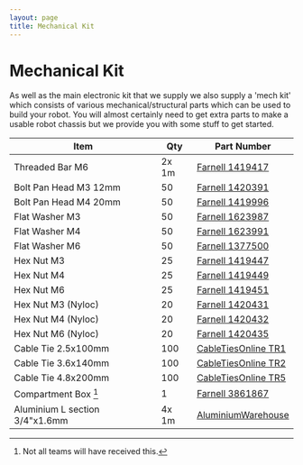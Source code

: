 ```yaml
---
layout: page
title: Mechanical Kit
---
```


Mechanical Kit
==============

As well as the main electronic kit that we supply we also supply a 'mech kit' which consists of various mechanical/structural parts which can be used to build your robot.
You will almost certainly need to get extra parts to make a usable robot chassis but we provide you with some stuff to get started.

| Item                           | Qty   | Part Number
|--------------------------------|-------|------------
| Threaded Bar M6                | 2x 1m | [Farnell 1419417][F-1419417]
| Bolt Pan Head M3 12mm          | 50    | [Farnell 1420391][F-1420391]
| Bolt Pan Head M4 20mm          | 50    | [Farnell 1419996][F-1419996]
| Flat Washer M3                 | 50    | [Farnell 1623987][F-1623987]
| Flat Washer M4                 | 50    | [Farnell 1623991][F-1623991]
| Flat Washer M6                 | 50    | [Farnell 1377500][F-1377500]
| Hex Nut M3                     | 25    | [Farnell 1419447][F-1419447]
| Hex Nut M4                     | 25    | [Farnell 1419449][F-1419449]
| Hex Nut M6                     | 25    | [Farnell 1419451][F-1419451]
| Hex Nut M3 (Nyloc)             | 20    | [Farnell 1420431][F-1420431]
| Hex Nut M4 (Nyloc)             | 20    | [Farnell 1420432][F-1420432]
| Hex Nut M6 (Nyloc)             | 20    | [Farnell 1420435][F-1420435]
| Cable Tie 2.5x100mm            | 100   | [CableTiesOnline TR1][CTO-TR1]
| Cable Tie 3.6x140mm            | 100   | [CableTiesOnline TR2][CTO-TR2]
| Cable Tie 4.8x200mm            | 100   | [CableTiesOnline TR5][CTO-TR5]
| Compartment Box [^1]           | 1     | [Farnell 3861867][F-3861867]
| Aluminium L section 3/4"x1.6mm | 4x 1m | [AluminiumWarehouse][AW]

[^1]: Not all teams will have received this.

[F-1419417]: http://xgoat.com/p/farnell/1419417
[F-1420391]: http://xgoat.com/p/farnell/1420391
[F-1419996]: http://xgoat.com/p/farnell/1419996
[F-1623987]: http://xgoat.com/p/farnell/1623987
[F-1623991]: http://xgoat.com/p/farnell/1623991
[F-1377500]: http://xgoat.com/p/farnell/1377500
[F-1419447]: http://xgoat.com/p/farnell/1419447
[F-1419449]: http://xgoat.com/p/farnell/1419449
[F-1419451]: http://xgoat.com/p/farnell/1419451
[F-1420431]: http://xgoat.com/p/farnell/1420431
[F-1420432]: http://xgoat.com/p/farnell/1420432
[F-1420435]: http://xgoat.com/p/farnell/1420435
[CTO-TR1]: http://www.cabletiesonline.co.uk/cable-ties/cable-ties-100mm-x-2-5mm/prod_400.html
[CTO-TR2]: http://www.cabletiesonline.co.uk/cable-ties/cable-ties-140mm-x-3-6mm/prod_401.html
[CTO-TR5]: http://www.cabletiesonline.co.uk/cable-ties/cable-ties-200mm-x-4-8mm/prod_404.html
[F-3861867]: http://xgoat.com/p/farnell/3861867
[AW]: http://www.aluminiumwarehouse.co.uk/Aluminium-Angle/c120_124/p14960/Aluminium_Angle_(6063T6)_<small><sup>3</sup>/<sub>4</sub></small>_in_x_<small><sup>3</sup>/<sub>4</sub></small>_in_x_<small><sup>1</sup>/<sub>16</sub></small>_in/product_info.html
